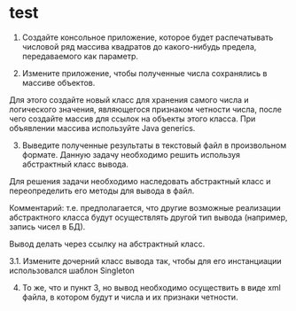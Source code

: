 # test

1. Создайте консольное приложение, которое будет распечатывать числовой ряд массива квадратов до какого-нибудь предела, передаваемого как параметр.

2. Измените приложение, чтобы полученные числа сохранялись в массиве объектов.

Для этого создайте новый класс для хранения самого числа и логического значения, являющегося признаком четности числа, после чего создайте массив для ссылок на объекты этого класса. При объявлении массива используйте Java generics.

3. Выведите полученные результаты в текстовый файл в произвольном формате. Данную задачу необходимо решить используя абстрактный класс вывода.

Для решения задачи необходимо наследовать абстрактный класс и переопределить его методы для вывода в файл.

Комментарий: т.е. предполагается, что другие возможные реализации абстрактного класса будут осуществлять другой тип вывода (например, запись чисел в БД).

Вывод делать через ссылку на абстрактный класс.

3.1. Измените дочерний класс вывода так, чтобы для его инстанциации использовался шаблон Singleton

4. То же, что и пункт 3, но вывод необходимо осуществить в виде xml файла, в котором будут и числа и их признаки четности.

